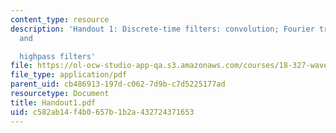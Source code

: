 ```yaml
---
content_type: resource
description: 'Handout 1: Discrete-time filters: convolution; Fourier transform; lowpass
  and

  highpass filters'
file: https://ol-ocw-studio-app-qa.s3.amazonaws.com/courses/18-327-wavelets-filter-banks-and-applications-spring-2003/c582ab14f4b0657b1b2a432724371653_Handout1.pdf
file_type: application/pdf
parent_uid: cb486913-197d-c062-7d9b-c7d5225177ad
resourcetype: Document
title: Handout1.pdf
uid: c582ab14-f4b0-657b-1b2a-432724371653
---
```


